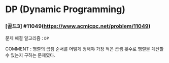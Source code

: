 # DP (Dynamic Programming)

### [골드3] #11049(https://www.acmicpc.net/problem/11049)

문제 해결 알고리즘 : ```DP```

COMMENT : 행렬의 곱셈 순서를 어떻게 정해야 가장 적은 곱셈 횟수로 행렬을 계산할 수 있는지 구하는 문제였다.  
